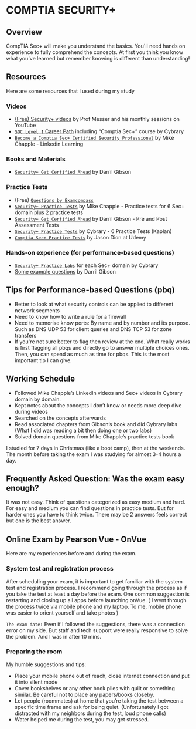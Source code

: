 # COMPTIA SECURITY+

## Overview
CompTIA Sec+ will make you understand the basics. You'll need hands on experience to fully comprehend the concepts. At first you think you know what you've learned but remember knowing is different than understanding! 


## Resources
Here are some resources that I used during my study

### Videos
* [(Free) Security+ videos](https://www.professormesser.com/security-plus/sy0-501/sy0-501-training-course/) by Prof Messer and his monthly sessions on YouTube 
* [`SOC Level 1` Career Path](https://www.cybrary.it/catalog/career-path/soc-analyst-level-1/) including “Comptia Sec+” course by Cybrary 
* [`Become a Comptia Sec+ Certified Security Professional`](https://www.linkedin.com/learning/paths/become-a-comptia-security-plus-certified-security-professional) by Mike Chapple - Linkedin Learning

### Books and Materials
* [`Security+ Get Certified Ahead`](https://www.amazon.com/CompTIA-Security-Get-Certified-Ahead/dp/1939136059) by Darril Gibson

### Practice Tests
* (Free) [`Questions by Examcompass`](https://www.examcompass.com/comptia/security-plus-certification/free-security-plus-practice-tests) 
* [`Security+ Practice Tests`](https://www.amazon.com/Security-Practice-Tests-Prepare-CertMike-ebook/dp/B07N6PD4ML) by Mike Chapple - Practice tests for 6 Sec+ domain plus 2 practice tests
* [`Security+ Get Certified Ahead`](https://www.amazon.com/CompTIA-Security-Get-Certified-Ahead/dp/1939136059) by Darril Gibson - Pre and Post Assessment Tests
* [`Security+ Practice Tests`](https://www.cybrary.it/catalog/transcender_tests/compcert-security-2015/) by Cybrary - 6 Practice Tests (Kaplan)
* [`Comptia Sec+ Practice Tests`](https://www.udemy.com/course/practice-comptia-security-exam-360-questions-2020/) by Jason Dion at Udemy 

### Hands-on experience (for performance-based questions)
* [`Security+ Practice Labs`](https://www.cybrary.it/catalog/practice_labs/comptia-security-plus-501/) for each Sec+ domain by Cybrary
* [Some example questions](https://blogs.getcertifiedgetahead.com/comptia-performance-based-testing/) by Darril Gibson


## Tips for Performance-based Questions (pbq)
* Better to look at what security controls can be applied to different network segments
* Need to know how to write a rule for a firewall
* Need to memorise know ports: By name and by number and its purpose. Such as DNS UDP 53 for client queries and DNS TCP 53 for zone transfers
* If you're not sure better to flag then review at the end. What really works is first flagging all pbqs and directly go to answer multiple choices ones. Then, you can spend as much as time for pbqs. This is the most important tip I can give.


## Working Schedule
* Followed Mike Chapple’s LinkedIn videos and Sec+ videos in Cybrary domain by domain. 
* Kept notes about the concepts I don’t know or needs more deep dive during videos
* Searched on the concepts afterwards
* Read associated chapters from Gibson’s book and did Cybrary labs (What I did was reading a bit then doing one or two labs)
* Solved domain questions from Mike Chapple’s practice tests book

I studied for 7 days in Christmas (like a boot camp), then at the weekends. The month before taking the exam I was studying for almost 3-4 hours a day.


## Frequently Asked Question: Was the exam easy enough?
It was not easy. Think of questions categorized as easy medium and hard. For easy and medium you can find questions in practice tests. But for harder ones you have to think twice. There may be 2 answers feels correct but one is the best answer.


## Online Exam by Pearson Vue - OnVue
Here are my experiences before and during the exam.

### System test and registration process
After scheduling your exam, it is important to get familiar with the system test and registration process. I recommend going through the process as if you take the test at least a day before the exam. One common suggestion is restarting and closing up all apps before launching onVue. ( I went through the process twice via mobile phone and my laptop. To me, mobile phone was easier to orient yourself and take photos )    

`The exam date:` Even if I followed the suggestions, there was a connection error on my side. But staff and tech support were really responsive to solve the problem. And I was in after 10 mins.

### Preparing the room
My humble suggestions and tips: 
* Place your mobile phone out of reach, close internet connection and put it into silent mode
* Cover bookshelves or any other book piles with quilt or something similar.  Be careful not to place any papers/books closeby. 
* Let people (roommates) at home that you’re taking the test between a specific time frame and ask for being quiet. (Unfortunately I got distracted with my neighbors during the test, loud phone calls)
* Water helped me during the test, you may get stressed.

